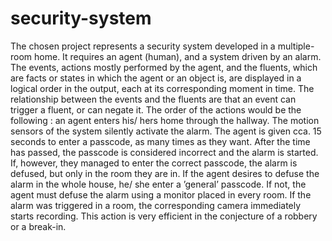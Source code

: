 # security-system

The chosen project represents a security system developed in a multiple-room home. It requires an agent (human), and a system driven by an alarm. The events, actions mostly performed by the agent, and the fluents, which are facts or states in which the agent or an object is, are displayed in a logical order in the output, each at its corresponding moment in time. The relationship between the events and the fluents are that an event can trigger a fluent, or can negate it. The order of the actions would be the following : an agent enters his/ hers home through the hallway. The motion sensors of the system silently activate the alarm. The agent is given cca. 15 seconds to enter a passcode, as many times as they want. After the time has passed, the passcode is considered incorrect and the alarm is started. If, however, they managed to enter the correct passcode, the alarm is defused, but only in the room they are in. If the agent desires to defuse the alarm in the whole house, he/ she enter a ’general’ passcode. If not, the agent must defuse the alarm using a monitor placed in every room. If the alarm was triggered in a room, the corresponding camera immediately starts recording. This action is very efficient in the conjecture of a robbery or a break-in.
